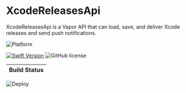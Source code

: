 # XcodeReleasesApi

XcodeReleasesApi is a Vapor API that can load, save, and deliver Xcode releases and send push notifications.

![Platform](https://img.shields.io/badge/platforms-linux%20%7C%20macOS%2010.15-blue.svg)

[![Swift Version](https://img.shields.io/badge/swift-5.1-orange.svg)](https://swift.org)
![GitHub license](https://img.shields.io/badge/license-MIT-lightgrey.svg)

| Build Status
| --------------| 
![Deploy](https://github.com/jeffctown/XcodeReleasesApi/workflows/Deploy/badge.svg)
